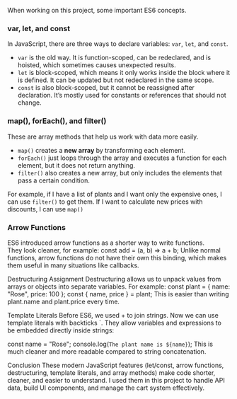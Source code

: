 When working on this project, some important ES6 concepts.

### var, let, and const
In JavaScript, there are three ways to declare variables: `var`, `let`, and `const`.  
- `var` is the old way. It is function-scoped, can be redeclared, and is hoisted, which sometimes causes unexpected results.  
- `let` is block-scoped, which means it only works inside the block where it is defined. It can be updated but not redeclared in the same scope.  
- `const` is also block-scoped, but it cannot be reassigned after declaration. It’s mostly used for constants or references that should not change.

### map(), forEach(), and filter()
These are array methods that help us work with data more easily.  
- `map()` creates a **new array** by transforming each element.  
- `forEach()` just loops through the array and executes a function for each element, but it does not return anything.  
- `filter()` also creates a new array, but only includes the elements that pass a certain condition.  

For example, if I have a list of plants and I want only the expensive ones, I can use `filter()` to get them. If I want to calculate new prices with discounts, I can use `map()`

### Arrow Functions
ES6 introduced arrow functions as a shorter way to write functions.  
They look cleaner, for example: 
const add = (a, b) => a + b;
Unlike normal functions, arrow functions do not have their own this binding, which makes them useful in many situations like callbacks.

Destructuring Assignment
Destructuring allows us to unpack values from arrays or objects into separate variables.
For example:
const plant = { name: "Rose", price: 100 };
const { name, price } = plant;
This is easier than writing plant.name and plant.price every time.

Template Literals
Before ES6, we used + to join strings. Now we can use template literals with backticks `.
They allow variables and expressions to be embedded directly inside strings:

const name = "Rose";
console.log(`The plant name is ${name}`);
This is much cleaner and more readable compared to string concatenation.

 Conclusion
These modern JavaScript features (let/const, arrow functions, destructuring, template literals, and array methods) make code shorter, cleaner, and easier to understand. I used them in this project to handle API data, build UI components, and manage the cart system effectively.
